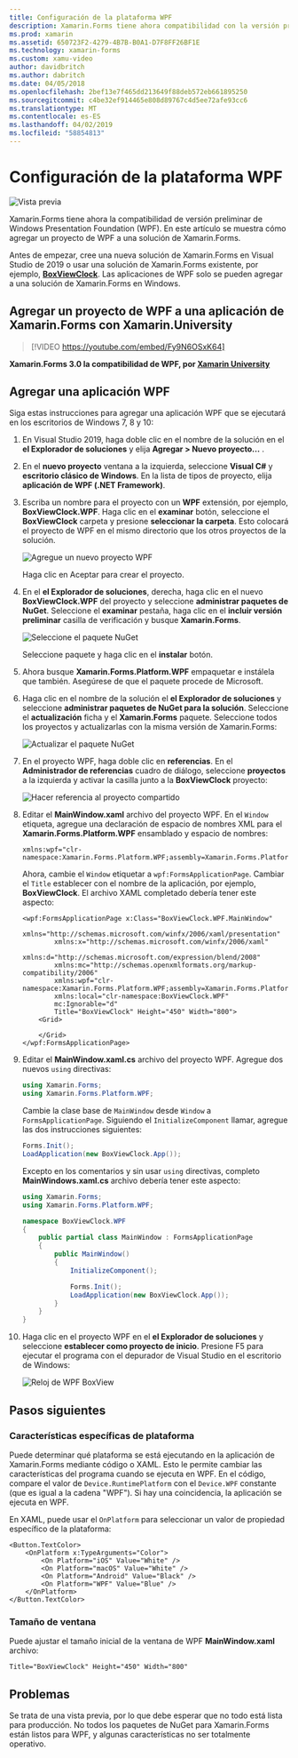 ```yaml
---
title: Configuración de la plataforma WPF
description: Xamarin.Forms tiene ahora compatibilidad con la versión preliminar para la plataforma WPF
ms.prod: xamarin
ms.assetid: 650723F2-4279-4B7B-B0A1-D7F8FF26BF1E
ms.technology: xamarin-forms
ms.custom: xamu-video
author: davidbritch
ms.author: dabritch
ms.date: 04/05/2018
ms.openlocfilehash: 2bef13e7f465dd213649f88deb572eb661895250
ms.sourcegitcommit: c4be32ef914465e808d89767c4d5ee72afe93cc6
ms.translationtype: MT
ms.contentlocale: es-ES
ms.lasthandoff: 04/02/2019
ms.locfileid: "58854813"
---
```

# <a name="wpf-platform-setup"></a>Configuración de la plataforma WPF

![Vista previa](~/media/shared/preview.png)

Xamarin.Forms tiene ahora la compatibilidad de versión preliminar de Windows Presentation Foundation (WPF). En este artículo se muestra cómo agregar un proyecto de WPF a una solución de Xamarin.Forms.

Antes de empezar, cree una nueva solución de Xamarin.Forms en Visual Studio de 2019 o usar una solución de Xamarin.Forms existente, por ejemplo, [ **BoxViewClock**](https://developer.xamarin.com/samples/xamarin-forms/BoxView/BoxViewClock/). Las aplicaciones de WPF solo se pueden agregar a una solución de Xamarin.Forms en Windows.

## <a name="add-a-wpf-project-to-a-xamarinforms-app-with-xamarinuniversity"></a>Agregar un proyecto de WPF a una aplicación de Xamarin.Forms con Xamarin.University

> [!VIDEO https://youtube.com/embed/Fy9N6OSxK64]

**Xamarin.Forms 3.0 la compatibilidad de WPF, por [Xamarin University](https://university.xamarin.com/)**

## <a name="adding-a-wpf-app"></a>Agregar una aplicación WPF

Siga estas instrucciones para agregar una aplicación WPF que se ejecutará en los escritorios de Windows 7, 8 y 10:

1. En Visual Studio 2019, haga doble clic en el nombre de la solución en el **el Explorador de soluciones** y elija **Agregar > Nuevo proyecto...** .

2. En el **nuevo proyecto** ventana a la izquierda, seleccione **Visual C#** y **escritorio clásico de Windows**. En la lista de tipos de proyecto, elija **aplicación de WPF (.NET Framework)**. 

3. Escriba un nombre para el proyecto con un **WPF** extensión, por ejemplo, **BoxViewClock.WPF**. Haga clic en el **examinar** botón, seleccione el **BoxViewClock** carpeta y presione **seleccionar la carpeta**. Esto colocará el proyecto de WPF en el mismo directorio que los otros proyectos de la solución.

    ![Agregue un nuevo proyecto WPF](wpf-images/add-new-project.png "agregar un nuevo proyecto WPF")

    Haga clic en Aceptar para crear el proyecto.

4. En el **el Explorador de soluciones**, derecha, haga clic en el nuevo **BoxViewClock.WPF** del proyecto y seleccione **administrar paquetes de NuGet**. Seleccione el **examinar** pestaña, haga clic en el **incluir versión preliminar** casilla de verificación y busque **Xamarin.Forms**.

    ![Seleccione el paquete NuGet](wpf-images/select-nuget-package.png "seleccione el paquete de NuGet")

    Seleccione paquete y haga clic en el **instalar** botón.

5. Ahora busque **Xamarin.Forms.Platform.WPF** empaquetar e instálela que también. Asegúrese de que el paquete procede de Microsoft.

6. Haga clic en el nombre de la solución el **el Explorador de soluciones** y seleccione **administrar paquetes de NuGet para la solución**. Seleccione el **actualización** ficha y el **Xamarin.Forms** paquete. Seleccione todos los proyectos y actualizarlas con la misma versión de Xamarin.Forms:

    ![Actualizar el paquete NuGet](wpf-images/update-nuget-package.png "actualizar el paquete de NuGet") 

7. En el proyecto WPF, haga doble clic en **referencias**. En el **Administrador de referencias** cuadro de diálogo, seleccione **proyectos** a la izquierda y activar la casilla junto a la **BoxViewClock** proyecto:

    ![Hacer referencia al proyecto compartido](wpf-images/reference-shared-project.png "hacer referencia al proyecto compartido")

8. Editar el **MainWindow.xaml** archivo del proyecto WPF. En el `Window` etiqueta, agregue una declaración de espacio de nombres XML para el **Xamarin.Forms.Platform.WPF** ensamblado y espacio de nombres:

    ```xaml
    xmlns:wpf="clr-namespace:Xamarin.Forms.Platform.WPF;assembly=Xamarin.Forms.Platform.WPF"
    ```

    Ahora, cambie el `Window` etiquetar a `wpf:FormsApplicationPage`. Cambiar el `Title` establecer con el nombre de la aplicación, por ejemplo, **BoxViewClock**. El archivo XAML completado debería tener este aspecto:

    ```xaml
    <wpf:FormsApplicationPage x:Class="BoxViewClock.WPF.MainWindow"
            xmlns="http://schemas.microsoft.com/winfx/2006/xaml/presentation"
            xmlns:x="http://schemas.microsoft.com/winfx/2006/xaml"
            xmlns:d="http://schemas.microsoft.com/expression/blend/2008"
            xmlns:mc="http://schemas.openxmlformats.org/markup-compatibility/2006"
            xmlns:wpf="clr-namespace:Xamarin.Forms.Platform.WPF;assembly=Xamarin.Forms.Platform.WPF"
            xmlns:local="clr-namespace:BoxViewClock.WPF"
            mc:Ignorable="d"
            Title="BoxViewClock" Height="450" Width="800">
        <Grid>
        
        </Grid>
    </wpf:FormsApplicationPage>
    ```

9. Editar el **MainWindow.xaml.cs** archivo del proyecto WPF. Agregue dos nuevos `using` directivas:

    ```csharp
    using Xamarin.Forms;
    using Xamarin.Forms.Platform.WPF;
    ```

    Cambie la clase base de `MainWindow` desde `Window` a `FormsApplicationPage`. Siguiendo el `InitializeComponent` llamar, agregue las dos instrucciones siguientes:

    ```csharp
    Forms.Init();
    LoadApplication(new BoxViewClock.App());
    ```
    
    Excepto en los comentarios y sin usar `using` directivas, completo **MainWindows.xaml.cs** archivo debería tener este aspecto:

    ```csharp
    using Xamarin.Forms;
    using Xamarin.Forms.Platform.WPF;

    namespace BoxViewClock.WPF
    {
        public partial class MainWindow : FormsApplicationPage
        {
            public MainWindow()
            {
                InitializeComponent();

                Forms.Init();
                LoadApplication(new BoxViewClock.App());
            }
        }
    }
    ```

10. Haga clic en el proyecto WPF en el **el Explorador de soluciones** y seleccione **establecer como proyecto de inicio**. Presione F5 para ejecutar el programa con el depurador de Visual Studio en el escritorio de Windows:

    ![Reloj de WPF BoxView](wpf-images/wpf-boxviewclock.png "reloj BoxView de WPF" )

## <a name="next-steps"></a>Pasos siguientes

### <a name="platform-specifics"></a>Características específicas de plataforma

Puede determinar qué plataforma se está ejecutando en la aplicación de Xamarin.Forms mediante código o XAML. Esto le permite cambiar las características del programa cuando se ejecuta en WPF. En el código, compare el valor de `Device.RuntimePlatform` con el `Device.WPF` constante (que es igual a la cadena "WPF"). Si hay una coincidencia, la aplicación se ejecuta en WPF.

En XAML, puede usar el `OnPlatform` para seleccionar un valor de propiedad específico de la plataforma:

```xaml
<Button.TextColor>
    <OnPlatform x:TypeArguments="Color">
        <On Platform="iOS" Value="White" />
        <On Platform="macOS" Value="White" />
        <On Platform="Android" Value="Black" />
        <On Platform="WPF" Value="Blue" />
    </OnPlatform>
</Button.TextColor>
```

### <a name="window-size"></a>Tamaño de ventana

Puede ajustar el tamaño inicial de la ventana de WPF **MainWindow.xaml** archivo:

```xaml
Title="BoxViewClock" Height="450" Width="800"
```

## <a name="issues"></a>Problemas

Se trata de una vista previa, por lo que debe esperar que no todo está lista para producción. No todos los paquetes de NuGet para Xamarin.Forms están listos para WPF, y algunas características no ser totalmente operativo.

